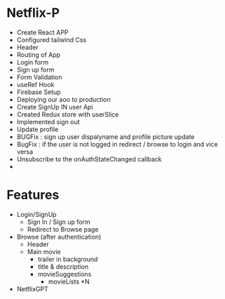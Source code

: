 # Netflix-P

- Create React APP
- Configured tailwind Css
- Header
- Routing of App
- Login form 
- Sign up form 
- Form Validation 
- useRef Hook
- Firebase Setup 
- Deploying our aoo to production 
- Create SignUp IN user Api
- Created Redux store with userSlice 
- Implemented sign out 
- Update profile
- BUGFix : sign up user dispalyname and profile picture update
- BugFix : if the user is not logged in redirect / browse to login and vice versa
- Unsubscribe to the onAuthStateChanged callback
-  



# Features

- Login/SignUp
   - Sign In / Sign up form
   - Redirect to Browse page
- Browse (after authentication)
  - Header
  - Main movie
      - trailer in background 
      - title & description 
      - movieSuggestions
          - movieLists *N
- NetflixGPT 